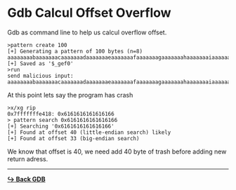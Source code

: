 # Gdb Calcul Offset Overflow

Gdb as command line to help us calcul overflow offset.

```gdb
>pattern create 100
[+] Generating a pattern of 100 bytes (n=8)
aaaaaaaabaaaaaaacaaaaaaadaaaaaaaeaaaaaaafaaaaaaagaaaaaaahaaaaaaaiaaaaaaajaaaaaaakaaaaaaalaaaaaaamaaa
[+] Saved as '$_gef0'
>run
send malicious input:
aaaaaaaabaaaaaaacaaaaaaadaaaaaaaeaaaaaaafaaaaaaagaaaaaaahaaaaaaaiaaaaaaajaaaaaaakaaaaaaalaaaaaaamaaa
```

At this point lets say the program has crash

```gdb
>x/xg rip
0x7fffffffe418: 0x6161616161616166
> pattern search 0x6161616161616166
[+] Searching '0x6161616161616166'
[+] Found at offset 40 (little-endian search) likely
[+] Found at offset 33 (big-endian search)
```

We know that offset is 40, we need add 40 byte of trash before adding new return adress.

---

[**:arrow_right_hook: Back GDB**](/tools/gdb/gdb-gef.md)